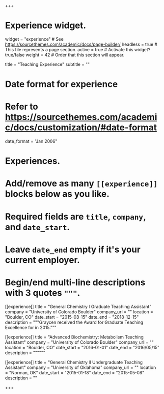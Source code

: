 +++
# Experience widget.
widget = "experience"  # See https://sourcethemes.com/academic/docs/page-builder/
headless = true  # This file represents a page section.
active = true  # Activate this widget? true/false
weight = 42  # Order that this section will appear.

title = "Teaching Experience"
subtitle = ""

# Date format for experience
#   Refer to https://sourcethemes.com/academic/docs/customization/#date-format
date_format = "Jan 2006"

# Experiences.
#   Add/remove as many `[[experience]]` blocks below as you like.
#   Required fields are `title`, `company`, and `date_start`.
#   Leave `date_end` empty if it's your current employer.
#   Begin/end multi-line descriptions with 3 quotes `"""`.
[[experience]]
  title = "General Chemistry I Graduate Teaching Assistant"
  company = "University of Colorado Boulder"
  company_url = ""
  location = "Boulder, CO"
  date_start = "2015-08-15"
  date_end = "2018-12-15"
  description = """Graycen received the Award for Graduate Teaching Excellence for in 2015."""

[[experience]]
  title = "Advanced Biochemistry: Metabolism Teaching Assistant"
  company = "University of Colorado Boulder"
  company_url = ""
  location = "Boulder, CO"
  date_start = "2016-01-01"
  date_end = "2016/05/15"
  description = """"""
  
[[experience]]
  title = "General Chemistry II Undergraduate Teaching Assistant"
  company = "University of Oklahoma"
  company_url = ""
  location = "Norman, OK"
  date_start = "2015-01-18"
  date_end = "2015-05-08"
  description = ""

+++
